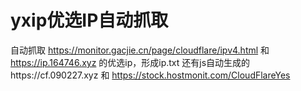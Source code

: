 # yxip优选IP自动抓取

自动抓取 https://monitor.gacjie.cn/page/cloudflare/ipv4.html 和 https://ip.164746.xyz 的优选ip，形成ip.txt 还有js自动生成的https://cf.090227.xyz 和 https://stock.hostmonit.com/CloudFlareYes
